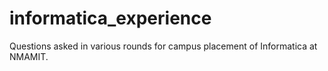 # informatica_experience
Questions asked in various rounds for campus placement of Informatica at NMAMIT.
